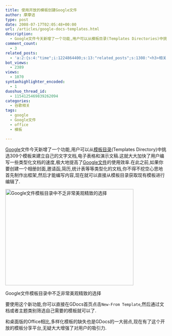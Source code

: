 ```yaml
---
title: 使用开放的模板创建Google文件
author: 摩摩诘
type: post
date: 2008-07-17T02:05:48+00:00
url: /articles/google-docs-templates.html
description:
  - Google文件今天新增了一个功能,用户可以从模板目录(Templates Directories)中挑选309个模板来建立自己的文字文档,电子表格和演示文稿.这就大大加快了用户编写一些类型化文档的速度,极大地提高了Google文件的使用效率.
comment_count:
  - 3
related_posts:
  - 'a:2:{s:4:"time";i:1224864400;s:13:"related_posts";s:1308:"<h3>相关日志</h3><ul class="related_post"><li><a href="http://www.digglife.cn/articles/download-office2007-templates-free.html" title="6款美观的Office 2007模板免费下载">6款美观的Office 2007模板免费下载</a></li><li><a href="http://www.digglife.cn/articles/embed-presentation-google-docs.html" title="Google在线演示文稿新增网页嵌入功能">Google在线演示文稿新增网页嵌入功能</a></li><li><a href="http://www.digglife.cn/articles/google-presentation-competition.html" title="细数Google在线演示文稿的竞争对手">细数Google在线演示文稿的竞争对手</a></li><li><a href="http://www.digglife.cn/articles/new-context-menu-for-google-doc.html" title="Google文件添加右键菜单功能">Google文件添加右键菜单功能</a></li><li><a href="http://www.digglife.cn/articles/dictionary-in-google-docs.html" title="测试Google Docs的字典功能">测试Google Docs的字典功能</a></li><li><a href="http://www.digglife.cn/articles/adsense-for-feed-review.html" title="Google AdSense的Feed广告">Google AdSense的Feed广告</a></li><li><a href="http://www.digglife.cn/articles/google-maps-japan-street-view.html" title="Google地图日本版加入街景(Street View)功能">Google地图日本版加入街景(Street View)功能</a></li></ul>";}'
bot_views:
  - 2389
views:
  - 1070
syntaxhighlighter_encoded:
  - 1
duoshuo_thread_id:
  - 1154125469839262094
categories:
  - 谷歌相关
tags:
  - google
  - Google文件
  - office
  - 模板

---
```

<a title="谷歌相关" href="https://www.digglife.net/articles/category/about-google" target="_blank">Google</a>文件今天新增了一个功能,用户可以从[模板目录][1](Templates Directory)中挑选309个模板来建立自己的文字文档,电子表格和演示文稿.这就大大加快了用户编写一些类型化文档的速度,极大地提高了<a title="Google文件相关文章" href="https://www.digglife.net/articles/tag/google%e6%96%87%e4%bb%b6" target="_blank">Google文件</a>的使用效率.在此之前,如果你要创建一个相册封面,邀请函,简历,统计表等等类型化的文档,你不得不挖空心思地首先制作出框架,然后才能编写内容,现在就可以直接从模板目录获取现有模板进行编辑了.

<!--more-->

<div style="width: 410px" class="wp-caption aligncenter">
  <a href="http://picasaweb.google.com/digglifeshow/oCzYfC/photo#5223794866519213538"><img title="Google Docs模板" src="https://www.digglife.net/wp-content/uploads/archive/gdocs-templates.png" alt="Google文件模板目录中不乏非常美观精致的选择" width="400" height="300" /></a>
  
  <p class="wp-caption-text">
    Google文件模板目录中不乏非常美观精致的选择
  </p>
</div>

要使用这个新功能,你可以直接在GDocs首页点击`New-From Template`,然后通过文档或者主题类别筛选自己需要的模板就可以了.

和桌面版的Office相比,多样化模板的缺失也是GDocs的一大弱点,现在有了这个开放的模板分享平台,无疑大大增强了对用户的吸引力.

 [1]: http://docs.google.com/templates "Google文件的模板目录"
